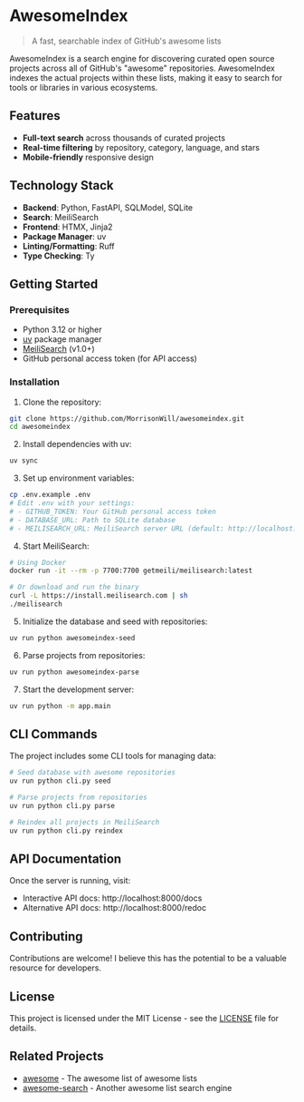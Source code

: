 # AwesomeIndex

> A fast, searchable index of GitHub's awesome lists

AwesomeIndex is a search engine for discovering curated open source projects across all of GitHub's "awesome"
repositories. AwesomeIndex indexes the actual projects within these lists, making it easy to search for tools or
libraries in various ecosystems.

## Features

- **Full-text search** across thousands of curated projects
- **Real-time filtering** by repository, category, language, and stars
- **Mobile-friendly** responsive design

## Technology Stack

- **Backend**: Python, FastAPI, SQLModel, SQLite
- **Search**: MeiliSearch
- **Frontend**: HTMX, Jinja2
- **Package Manager**: uv
- **Linting/Formatting**: Ruff
- **Type Checking**: Ty

## Getting Started

### Prerequisites

- Python 3.12 or higher
- [uv](https://github.com/astral-sh/uv) package manager
- [MeiliSearch](https://www.meilisearch.com/) (v1.0+)
- GitHub personal access token (for API access)

### Installation

1. Clone the repository:

```bash
git clone https://github.com/MorrisonWill/awesomeindex.git
cd awesomeindex
```

2. Install dependencies with uv:

```bash
uv sync
```

3. Set up environment variables:

```bash
cp .env.example .env
# Edit .env with your settings:
# - GITHUB_TOKEN: Your GitHub personal access token
# - DATABASE_URL: Path to SQLite database
# - MEILISEARCH_URL: MeiliSearch server URL (default: http://localhost:7700)
```

4. Start MeiliSearch:

```bash
# Using Docker
docker run -it --rm -p 7700:7700 getmeili/meilisearch:latest

# Or download and run the binary
curl -L https://install.meilisearch.com | sh
./meilisearch
```

5. Initialize the database and seed with repositories:

```bash
uv run python awesomeindex-seed
```

6. Parse projects from repositories:

```bash
uv run python awesomeindex-parse
```

7. Start the development server:

```bash
uv run python -m app.main
```

## CLI Commands

The project includes some CLI tools for managing data:

```bash
# Seed database with awesome repositories
uv run python cli.py seed

# Parse projects from repositories
uv run python cli.py parse

# Reindex all projects in MeiliSearch
uv run python cli.py reindex
```

## API Documentation

Once the server is running, visit:

- Interactive API docs: http://localhost:8000/docs
- Alternative API docs: http://localhost:8000/redoc

## Contributing

Contributions are welcome! I believe this has the potential to be a valuable resource for developers.

## License

This project is licensed under the MIT License - see the [LICENSE](LICENSE) file for details.

## Related Projects

- [awesome](https://github.com/sindresorhus/awesome) - The awesome list of awesome lists
- [awesome-search](https://awesomelists.top/) - Another awesome list search engine
